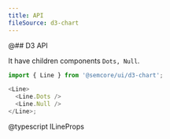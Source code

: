 ```yaml
---
title: API
fileSource: d3-chart
---
```


@## D3 API

It have children components `Dots, Null`.

```js
import { Line } from '@semcore/ui/d3-chart';

<Line>
  <Line.Dots />
  <Line.Null />
</Line>;
```

@typescript ILineProps
